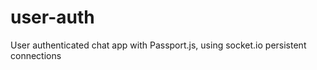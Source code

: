 user-auth
=========

User authenticated chat app with Passport.js, using socket.io persistent connections
